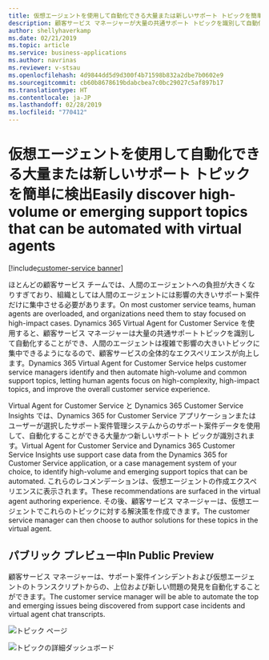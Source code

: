 ```yaml
---
title: 仮想エージェントを使用して自動化できる大量または新しいサポート トピックを簡単に検出
description: 顧客サービス マネージャーが大量の共通サポート トピックを識別して自動化できるようにすることで、人間のエージェントは非常に複雑で影響の大きいトピックに集中することができます。
author: shellyhaverkamp
ms.date: 02/21/2019
ms.topic: article
ms.service: business-applications
ms.author: navrinas
ms.reviewer: v-stsau
ms.openlocfilehash: 4d9844dd5d9d300f4b71598b832a2dbe7b0602e9
ms.sourcegitcommit: cb60b8678619bdabcbea7c0bc29027c5af897b17
ms.translationtype: HT
ms.contentlocale: ja-JP
ms.lasthandoff: 02/28/2019
ms.locfileid: "770412"
---
```

# <a name="easily-discover-high-volume-or-emerging-support-topics-that-can-be-automated-with-virtual-agents"></a><span data-ttu-id="51c0c-103">仮想エージェントを使用して自動化できる大量または新しいサポート トピックを簡単に検出</span><span class="sxs-lookup"><span data-stu-id="51c0c-103">Easily discover high-volume or emerging support topics that can be automated with virtual agents</span></span>
[!include[customer-service banner](../../../includes/customer-service.md)]


<span data-ttu-id="51c0c-104">ほとんどの顧客サービス チームでは、人間のエージェントへの負担が大きくなりすぎており、組織としては人間のエージェントには影響の大きいサポート案件だけに集中させる必要があります。</span><span class="sxs-lookup"><span data-stu-id="51c0c-104">On most customer service teams, human agents are overloaded, and organizations need them to stay focused on high-impact cases.</span></span> <span data-ttu-id="51c0c-105">Dynamics 365 Virtual Agent for Customer Service を使用すると、顧客サービス マネージャーは大量の共通サポートトピックを識別して自動化することができ、人間のエージェントは複雑で影響の大きいトピックに集中できるようになるので、顧客サービスの全体的なエクスペリエンスが向上します。</span><span class="sxs-lookup"><span data-stu-id="51c0c-105">Dynamics 365 Virtual Agent for Customer Service helps customer service managers identify and then automate high-volume and common support topics, letting human agents focus on high-complexity, high-impact topics, and improve the overall customer service experience.</span></span>

<span data-ttu-id="51c0c-106">Virtual Agent for Customer Service と Dynamics 365 Customer Service Insights では、Dynamics 365 for Customer Service アプリケーションまたはユーザーが選択したサポート案件管理システムからのサポート案件データを使用して、自動化することができる大量かつ新しいサポートト ピックが識別されます。</span><span class="sxs-lookup"><span data-stu-id="51c0c-106">Virtual Agent for Customer Service and Dynamics 365 Customer Service Insights use support case data from the Dynamics 365 for Customer Service application, or a case management system of your choice, to identify high-volume and emerging support topics that can be automated.</span></span> <span data-ttu-id="51c0c-107">これらのレコメンデーションは、仮想エージェントの作成エクスペリエンスに表示されます。</span><span class="sxs-lookup"><span data-stu-id="51c0c-107">These recommendations are surfaced in the virtual agent authoring experience.</span></span> <span data-ttu-id="51c0c-108">その後、顧客サービス マネージャーは、仮想エージェントでこれらのトピックに対する解決策を作成できます。</span><span class="sxs-lookup"><span data-stu-id="51c0c-108">The customer service manager can then choose to author solutions for these topics in the virtual agent.</span></span>

## <a name="in-public-preview"></a><span data-ttu-id="51c0c-109">パブリック プレビュー中</span><span class="sxs-lookup"><span data-stu-id="51c0c-109">In Public Preview</span></span>

<span data-ttu-id="51c0c-110">顧客サービス マネージャーは、サポート案件インシデントおよび仮想エージェントのトランスクリプトからの、上位および新しい問題の発見を自動化することができます。</span><span class="sxs-lookup"><span data-stu-id="51c0c-110">The customer service manager will be able to automate the top and emerging issues being discovered from support case incidents and virtual agent chat transcripts.</span></span>

![トピック ページ](../media/customer-service-virtual-agent-1.png)


![トピックの詳細ダッシュボード](../media/customer-service-virtual-agent-2.png)
